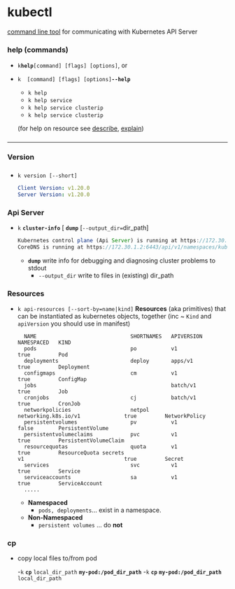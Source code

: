 # kubectl

[command line tool](https://kubernetes.io/docs/reference/kubectl/cheatsheet) for communicating  with Kubernetes API Server
 
#####
### help (commands)
- `k`**`help`**`[command] [flags] [options]`, or
- `k  [command] [flags] [options]`**`--help`**
    - `k help`
    - `k help service`
    - `k help service clusterip`
    - `k help service clusterip`

    (for help on resource see [describe](./query/describe.md), [explain](./query/explain.md))
#####
----------
### Version

###
- `k version [--short]`
 
    ```yaml
    Client Version: v1.20.0
    Server Version: v1.20.0
    ```

### Api Server
- `k` **`cluster-info`** [ **`dump`** [`--output_dir=`dir_path]
    
    ```javascript
    Kubernetes control plane (Api Server) is running at https://172.30.1.2:6443
    CoreDNS is running at https://172.30.1.2:6443/api/v1/namespaces/kube-system/services/kube-dns:dns/proxy
    ```

    - **`dump`**
        write info for debugging and diagnosing cluster problems to stdout 
        -  `--output_dir` 
            write to files in (existing) dir_path

### Resources
- `k api-resources [--sort-by=name|kind]`
        **Resources** (aka primitives) that can be instantiated as kubernetes objects, together (inc ~ `Kind` and `apiVersion` you should use in manifest) 

        NAME                              SHORTNAMES   APIVERSION                        NAMESPACED   KIND
        pods                              po           v1                                true         Pod
        deployments                       deploy       apps/v1                           true         Deployment
        configmaps                        cm           v1                                true         ConfigMap
        jobs                                           batch/v1                          true         Job
        cronjobs                          cj           batch/v1                          true         CronJob
        networkpolicies                   netpol       networking.k8s.io/v1              true         NetworkPolicy
        persistentvolumes                 pv           v1                                false        PersistentVolume
        persistentvolumeclaims            pvc          v1                                true         PersistentVolumeClaim
        resourcequotas                    quota        v1                                true         ResourceQuota secrets                                        v1                                true         Secret
        services                          svc          v1                                true         Service
        serviceaccounts                   sa           v1                                true         ServiceAccount
        .....

    - **Namespaced** 
        - `pods, deployments`...  exist in a  namespace. 
    - **Non-Namespaced**  
        - `persistent volumes` ...   do **not**

### cp 
- copy local files to/from pod


    -`k` **`cp`** `local_dir_path` **`my-pod:/pod_dir_path`** 
    -`k` **`cp`** **`my-pod:/pod_dir_path`**  `local_dir_path` 









   
   